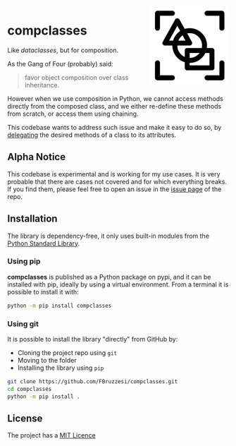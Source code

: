 <img src="img/compclass-logo.svg" width=180 height=180 align="right">

# compclasses

Like *dataclasses*, but for composition.

As the Gang of Four (probably) said:

> favor object composition over class inheritance.

However when we use composition in Python, we cannot access methods directly from the composed class, and we either re-define these methods from scratch, or access them using chaining.

This codebase wants to address such issue and make it easy to do so, by [delegating](https://en.wikipedia.org/wiki/Delegation_(object-oriented_programming)) the desired methods of a class to its attributes.


## Alpha Notice

This codebase is experimental and is working for my use cases. It is very probable that there are cases not covered and for which everything breaks. If you find them, please feel free to open an issue in the [issue page](https://github.com/FBruzzesi/compclasses/issues) of the repo.

## Installation

The library is dependency-free, it only uses built-in modules from the [Python Standard Library](https://docs.python.org/3/library/).

### Using pip

**compclasses** is published as a Python package on pypi, and it can be installed with pip, ideally by using a virtual environment. From a terminal it is possible to install it with:

```bash
python -m pip install compclasses
```

### Using git

It is possible to install the library "directly" from GitHub by:

- Cloning the project repo using `git`
- Moving to the folder
- Installing the library using `pip`

```bash
git clone https://github.com/FBruzzesi/compclasses.git
cd compclasses
python -m pip install .
```

## License

The project has a [MIT Licence](https://en.wikipedia.org/wiki/MIT_License)
